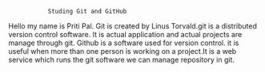                Studing Git and GitHub
 
Hello my name is Priti Pal.
         Git is created by Linus Torvald.git is a distributed version control software. It is actual application and actual projects are manage through git. 
        Github is a software used for version control. it is useful when more than one person is working on a project.It is a web service which runs the git software we can manage repository in git. 

